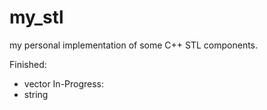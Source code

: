 # my_stl

my personal implementation of some C++ STL components.

Finished:
* vector
In-Progress:
* string
